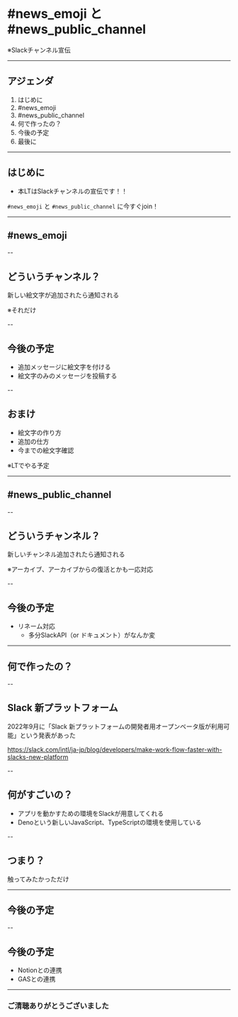 <style type="text/css">
  .reveal h1,
  .reveal h2,
  .reveal h3,
  .reveal h4,
  .reveal h5,
  .reveal h6 {
    text-transform: none;
  }
</style>

# #news_emoji と #news_public_channel

※Slackチャンネル宣伝

---

## アジェンダ

1. はじめに
2. #news_emoji
3. #news_public_channel
4. 何で作ったの？
5. 今後の予定
6. 最後に

---

## はじめに

- 本LTはSlackチャンネルの宣伝です！！

`#news_emoji` と `#news_public_channel` に今すぐjoin！

--- 

## #news_emoji

--

## どういうチャンネル？

新しい絵文字が追加されたら通知される

※それだけ

--

## 今後の予定

- 追加メッセージに絵文字を付ける
- 絵文字のみのメッセージを投稿する

--

## おまけ

- 絵文字の作り方
- 追加の仕方
- 今までの絵文字確認

※LTでやる予定

---

## #news_public_channel

--

## どういうチャンネル？

新しいチャンネル追加されたら通知される

※アーカイブ、アーカイブからの復活とかも一応対応

--

## 今後の予定

- リネーム対応
  - 多分SlackAPI（or ドキュメント）がなんか変

---

## 何で作ったの？

--

## Slack 新プラットフォーム

2022年9月に「Slack 新プラットフォームの開発者用オープンベータ版が利用可能」という発表があった

https://slack.com/intl/ja-jp/blog/developers/make-work-flow-faster-with-slacks-new-platform

--

## 何がすごいの？

- アプリを動かすための環境をSlackが用意してくれる
- Denoという新しいJavaScript、TypeScriptの環境を使用している

--

## つまり？

触ってみたかっただけ

---

## 今後の予定

--

## 今後の予定

- Notionとの連携
- GASとの連携

---

### ご清聴ありがとうございました
